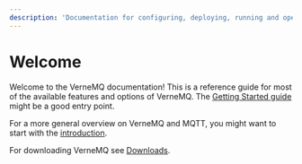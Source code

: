 ```yaml
---
description: 'Documentation for configuring, deploying, running and operating VerneMQ'
---
```


# Welcome

Welcome to the VerneMQ documentation! This is a reference guide for most of the available features and options of VerneMQ. The [Getting Started guide](/docs/start.html) might be a good entry point.



For a more general overview on VerneMQ and MQTT, you might want to start with the [introduction](https://vernemq.com/intro/index.html).

For downloading VerneMQ see [Downloads](https://vernemq.com/downloads/index.html).

